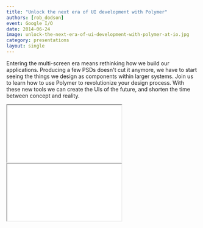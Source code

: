 ```yaml
---
title: "Unlock the next era of UI development with Polymer"
authors: [rob_dodson]
event: Google I/O
date: 2014-06-24
image: unlock-the-next-era-of-ui-development-with-polymer-at-io.jpg
category: presentations
layout: single
---
```


Entering the multi-screen era means rethinking how we build our applications.
Producing a few PSDs doesn't cut it anymore, we have to start seeing the things
we design as components within larger systems. Join us to learn how to use
Polymer to revolutionize your design process. With these new tools we can create
the UIs of the future, and shorten the time between concept and reality.

<!-- Read more -->

<div class="video-wrap">
    <iframe src="//www.youtube.com/embed/HKrYfrAzqFA"></iframe>
</div>

<div class="video-wrap">
    <iframe src="//www.slideshare.net/slideshow/embed_code/36418662"></iframe>
</div>
